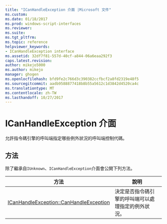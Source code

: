 ```yaml
---
title: "ICanHandleException 介面 |Microsoft 文件"
ms.custom: 
ms.date: 01/18/2017
ms.prod: windows-script-interfaces
ms.reviewer: 
ms.suite: 
ms.tgt_pltfrm: 
ms.topic: reference
helpviewer_keywords:
- ICanHandleException interface
ms.assetid: 32df7f81-557d-40cf-a844-06a6eaa292f3
caps.latest.revision: 
author: mikejo5000
ms.author: mikejo
manager: ghogen
ms.openlocfilehash: bfd9fe2c766d3c390382ccfbcf2a8fd2319e48f5
ms.sourcegitcommit: aadb9588877418b8b55a5612c1d3842d4520ca4c
ms.translationtype: MT
ms.contentlocale: zh-TW
ms.lasthandoff: 10/27/2017
---
```

# <a name="icanhandleexception-interface"></a>ICanHandleException 介面
允許指令碼引擎的呼叫端指定哪些例外狀況的呼叫端控制代碼。  
  
## <a name="methods"></a>方法  
 除了繼承自`IUnknown`、`ICanHandleException`介面會公開下列方法。  
  
|方法|說明|  
|------------|-----------------|  
|[ICanHandleException::CanHandleException](../../winscript/reference/icanhandleexception-canhandleexception.md)|決定是否指令碼引擎的呼叫端可以處理指定的例外狀況。|